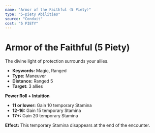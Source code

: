 ```yaml
---
name: "Armor of the Faithful (5 Piety)"
type: "5-piety Abilities"
source: "Conduit"
cost: "5 PIETY"
---
```


# Armor of the Faithful (5 Piety)

The divine light of protection surrounds your allies.

- **Keywords:** Magic, Ranged
- **Type:** Maneuver
- **Distance:** Ranged 5
- **Target:** 3 allies

**Power Roll + Intuition**

- **11 or lower:** Gain 10 temporary Stamina
- **12-16:** Gain 15 temporary Stamina
- **17+:** Gain 20 temporary Stamina

**Effect:** This temporary Stamina disappears at the end of the encounter.
